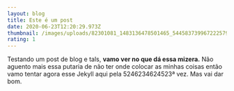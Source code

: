 ```yaml
---
layout: blog
title: Este é um post
date: 2020-06-23T12:20:29.973Z
thumbnail: /images/uploads/82301081_1483136478501465_5445837399672225792_o.jpg
rating: 1
---
```

Testando um post de blog e tals, **vamo ver no que dá essa mizera.** Não aguento mais essa putaria de não ter onde colocar as minhas coisas então vamo tentar agora esse Jekyll aqui pela 5246234624523ª vez. Mas vai dar bom.